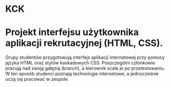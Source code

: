 # KCK
Projekt interfejsu użytkownika aplikacji rekrutacyjnej (HTML, CSS).
===================================================================

Grupy studentów przygotowują interfejs aplikacji internetowej przy pomocy języka HTML oraz stylów kaskadowych CSS. Poszczególni członkowie pracują nad swoją gałęzią (branch), a kierownik scale je po przetestowaniu. W ten sposób studenci poznają technologie internetowe, a jednocześnie uczą się pracować w zespole.
